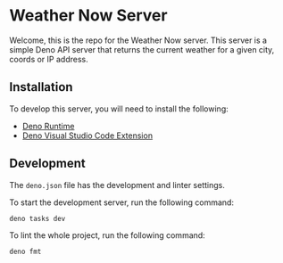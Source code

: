 # Weather Now Server

Welcome, this is the repo for the Weather Now server. This server is a simple
Deno API server that returns the current weather for a given city, coords or
IP address.

## Installation

To develop this server, you will need to install the following:

- [Deno Runtime](https://deno.land/#installation)
- [Deno Visual Studio Code Extension](https://deno.land/#installation)

## Development

The `deno.json` file has the development and linter settings.

To start the development server, run the following command:

```bash
deno tasks dev
```

To lint the whole project, run the following command:

```bash
deno fmt
```
